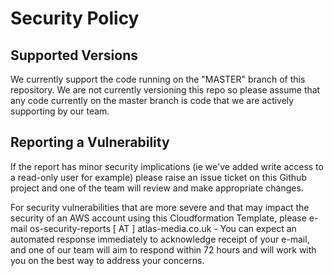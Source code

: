 # Security Policy

## Supported Versions

We currently support the code running on the "MASTER" branch of this repository. We are not currently versioning this repo so please assume that any code currently on the master branch is code that we are actively supporting by our team. 

## Reporting a Vulnerability

If the report has minor security implications (ie we've added write access to a read-only user for example) please raise an issue ticket on this Github project and one of the team will review and make appropriate changes. 

For security vulnerabilities that are more severe and that may impact the security of an AWS account using this Cloudformation Template, please e-mail os-security-reports [ AT ] atlas-media.co.uk - You can expect an automated response immediately to acknowledge receipt of your e-mail, and one of our team will aim to respond within 72 hours and will work with you on the best way to address your concerns. 
